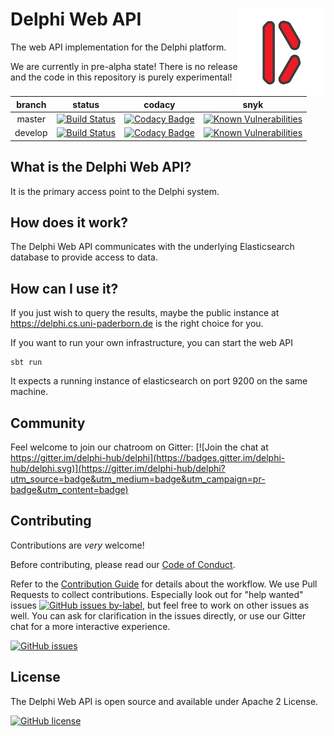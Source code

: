 # Delphi Web API <img src="https://github.com/delphi-hub/delphi/raw/master/img/delphi.png" align="right" height=140/>

The web API implementation for the Delphi platform.

We are currently in pre-alpha state! There is no release and the code in
this repository is purely experimental!

|branch | status | codacy | snyk |
| :---: | :---: | :---: | :---: |  
| master | [![Build Status](https://travis-ci.org/delphi-hub/delphi-webapi.svg?branch=master)](https://travis-ci.org/delphi-hub/delphi-webapi) | [![Codacy Badge](https://api.codacy.com/project/badge/Grade/8ebe27850ffb4139af6280fd1cd6d540)](https://www.codacy.com/app/delphi-hub/delphi-webapi?utm_source=github.com&amp;utm_medium=referral&amp;utm_content=delphi-hub/delphi-webapi&amp;utm_campaign=Badge_Grade)| [![Known Vulnerabilities](https://snyk.io/test/github/delphi-hub/delphi-webapi/badge.svg?targetFile=build.sbt)](https://snyk.io/test/github/delphi-hub/delphi-webapi/?targetFile=build.sbt) |
| develop | [![Build Status](https://travis-ci.org/delphi-hub/delphi-webapi.svg?branch=develop)](https://travis-ci.org/delphi-hub/delphi-webapi) | [![Codacy Badge](https://api.codacy.com/project/badge/Grade/8ebe27850ffb4139af6280fd1cd6d540?branch=develop)](https://www.codacy.com/app/delphi-hub/delphi-webapi?branch=develop&amp;utm_source=github.com&amp;utm_medium=referral&amp;utm_content=delphi-hub/delphi-webapi&amp;utm_campaign=Badge_Grade) | [![Known Vulnerabilities](https://snyk.io/test/github/delphi-hub/delphi-webapi/develop/badge.svg?targetFile=build.sbt)](https://snyk.io/test/github/delphi-hub/delphi-webapi/develop/?targetFile=build.sbt) |

## What is the Delphi Web API?

It is the primary access point to the Delphi system.

## How does it work?

The Delphi Web API communicates with the underlying Elasticsearch database to provide access to data.

## How can I use it?

If you just wish to query the results, maybe the public instance at https://delphi.cs.uni-paderborn.de is the right choice for you.

If you want to run your own infrastructure, you can start the web API
```
sbt run
```

It expects a running instance of elasticsearch on port 9200 on the same machine.

## Community

Feel welcome to join our chatroom on Gitter: [![Join the chat at https://gitter.im/delphi-hub/delphi](https://badges.gitter.im/delphi-hub/delphi.svg)](https://gitter.im/delphi-hub/delphi?utm_source=badge&utm_medium=badge&utm_campaign=pr-badge&utm_content=badge)


## Contributing

Contributions are *very* welcome!

Before contributing, please read our [Code of Conduct](CODE_OF_CONDUCT.md).

Refer to the [Contribution Guide](CONTRIBUTING.md) for details about the workflow.
We use Pull Requests to collect contributions. Especially look out for "help wanted" issues
[![GitHub issues by-label](https://img.shields.io/github/issues/delphi-hub/delphi-webapi/help%20wanted.svg)](https://github.com/delphi-hub/delphi-webapi/issues?q=is%3Aopen+is%3Aissue+label%3A%22help+wanted%22),
but feel free to work on other issues as well.
You can ask for clarification in the issues directly, or use our Gitter
chat for a more interactive experience.

[![GitHub issues](https://img.shields.io/github/issues/delphi-hub/delphi-webapi.svg)](https://github.com/delphi-hub/delphi-webapi/issues)


## License

The Delphi Web API is open source and available under Apache 2 License.

[![GitHub license](https://img.shields.io/github/license/delphi-hub/delphi-webapi.svg)](https://github.com/delphi-hub/delphi-webapi/blob/master/LICENSE)
